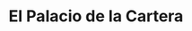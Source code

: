 ---
title: "El Palacio de la Cartera"
url: /david/el-palacio-de-la-cartera/
shop: Taschen & Koffer
---